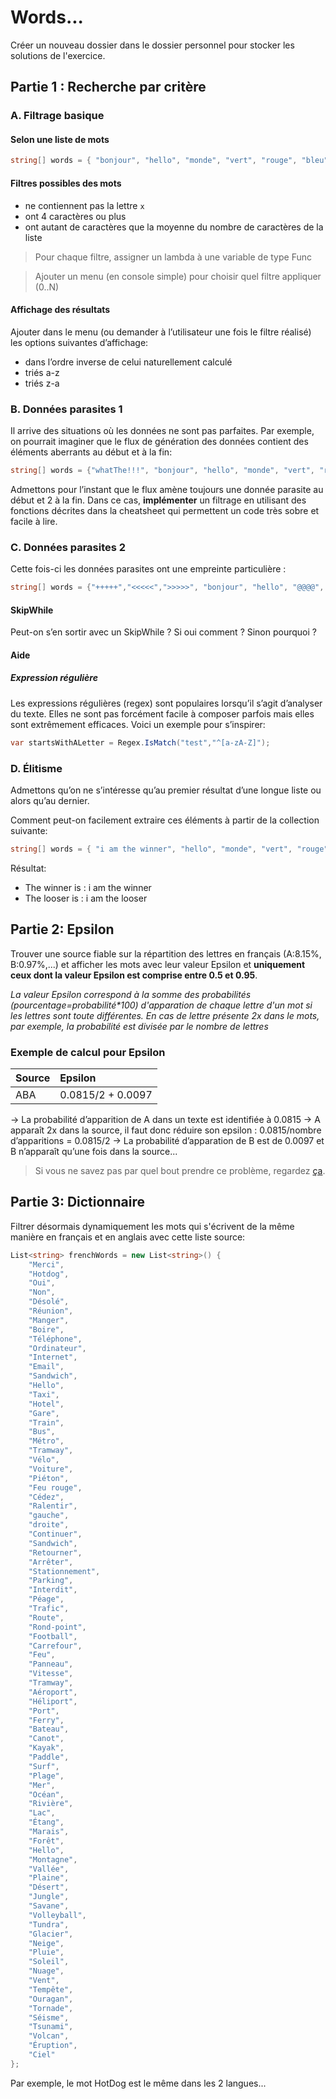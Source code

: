 # Words...
Créer un nouveau dossier dans le dossier personnel pour stocker les solutions de l'exercice.

## Partie 1 : Recherche par critère

### A. Filtrage basique

#### Selon une liste de mots

```c#
string[] words = { "bonjour", "hello", "monde", "vert", "rouge", "bleu", "jaune" };
```

#### Filtres possibles des mots
 - ne contiennent pas la lettre `x`
 - ont 4 caractères ou plus
 - ont autant de caractères que la moyenne du nombre de caractères de la liste


> Pour chaque filtre, assigner un lambda à une variable de type Func

> Ajouter un menu (en console simple) pour choisir quel filtre appliquer (0..N)

#### Affichage des résultats
Ajouter dans le menu (ou demander à l’utilisateur une fois le filtre réalisé) les options suivantes d’affichage:

- dans l’ordre inverse de celui naturellement calculé
- triés a-z
- triés z-a

### B. Données parasites 1

Il arrive des situations où les données ne sont pas parfaites. Par exemple, on pourrait imaginer que le flux de génération des données contient des éléments aberrants
au début et à la fin:

```c#
string[] words = {"whatThe!!!", "bonjour", "hello", "monde", "vert", "rouge", "bleu", "jaune","My kingdom for a horse !", "Ooops I did it again" };
```

Admettons pour l’instant que le flux amène toujours une donnée parasite au début et 2 à la fin. Dans ce cas, **implémenter** un filtrage en utilisant des fonctions décrites dans la cheatsheet
qui permettent un code très sobre et facile à lire. 

### C. Données parasites 2

Cette fois-ci les données parasites ont une empreinte particulière :

```c#
string[] words = {"+++++","<<<<<",">>>>>", "bonjour", "hello", "@@@@", "vert", "rouge", "bleu", "jaune","#####", "%%%%%%%" };
```

#### SkipWhile
Peut-on s’en sortir avec un SkipWhile ?
Si oui comment ?
Sinon pourquoi ?

#### Aide

##### Expression régulière
Les expressions régulières (regex) sont populaires lorsqu’il s’agit d’analyser du texte.
Elles ne sont pas forcément facile à composer parfois mais elles sont extrêmement efficaces.
Voici un exemple pour s’inspirer:

``` csharp
var startsWithALetter = Regex.IsMatch("test","^[a-zA-Z]");
```

### D. Élitisme
Admettons qu’on ne s’intéresse qu’au premier résultat d’une longue liste ou alors qu’au dernier.

Comment peut-on facilement extraire ces éléments à partir de la collection suivante:

```c#
string[] words = { "i am the winner", "hello", "monde", "vert", "rouge", "bleu", "i am the looser" };
```

Résultat:
- The winner is : i am the winner 
- The looser is : i am the looser

## Partie 2: Epsilon

Trouver une source fiable sur la répartition des lettres en français (A:8.15%, B:0.97%,...) et afficher les mots avec leur valeur Epsilon et **uniquement ceux dont la valeur Epsilon est comprise entre 0.5 et 0.95**. 

*La valeur Epsilon correspond à la somme des probabilités (pourcentage=probabilité\*100) d'apparation de chaque lettre d'un mot si les lettres sont toute différentes. En cas de lettre présente 2x dans le mots, par exemple, la probabilité est divisée par le nombre de lettres*

### Exemple de calcul pour Epsilon ###

| Source | Epsilon           |
|:-------|:------------------|
| ABA    | 0.0815/2 + 0.0097 |

-> La probabilité d’apparition de A dans un texte est identifiée à 0.0815
-> A apparaît 2x dans la source, il faut donc réduire son epsilon : 0.0815/nombre d’apparitions = 0.0815/2
-> La probabilité d’apparation de B est de 0.0097 et B n’apparaît qu’une fois dans la source...

> Si vous ne savez pas par quel bout prendre ce problème, regardez [ça](steps.md).

## Partie 3: Dictionnaire ##

Filtrer désormais dynamiquement les mots qui s'écrivent de la même manière en français et en anglais avec cette liste source:

```csharp
List<string> frenchWords = new List<string>() {
    "Merci",
    "Hotdog",
    "Oui",
    "Non",
    "Désolé",
    "Réunion",
    "Manger",
    "Boire",
    "Téléphone",
    "Ordinateur",
    "Internet",
    "Email",
    "Sandwich",
    "Hello",
    "Taxi",
    "Hotel",
    "Gare",
    "Train",
    "Bus",
    "Métro",
    "Tramway",
    "Vélo",
    "Voiture",
    "Piéton",
    "Feu rouge",
    "Cédez",
    "Ralentir",
    "gauche",
    "droite",
    "Continuer",
    "Sandwich",
    "Retourner",
    "Arrêter",
    "Stationnement",
    "Parking",
    "Interdit",
    "Péage",
    "Trafic",
    "Route",
    "Rond-point",
    "Football",
    "Carrefour",
    "Feu",
    "Panneau",
    "Vitesse",
    "Tramway",
    "Aéroport",
    "Héliport",
    "Port",
    "Ferry",
    "Bateau",
    "Canot",
    "Kayak",
    "Paddle",
    "Surf",
    "Plage",
    "Mer",
    "Océan",
    "Rivière",
    "Lac",
    "Étang",
    "Marais",
    "Forêt",
    "Hello",
    "Montagne",
    "Vallée",
    "Plaine",
    "Désert",
    "Jungle",
    "Savane",
    "Volleyball",
    "Tundra",
    "Glacier",
    "Neige",
    "Pluie",
    "Soleil",
    "Nuage",
    "Vent",
    "Tempête",
    "Ouragan",
    "Tornade",
    "Séisme",
    "Tsunami",
    "Volcan",
    "Éruption",
    "Ciel"
};
```

Par exemple, le mot HotDog est le même dans les 2 langues...
